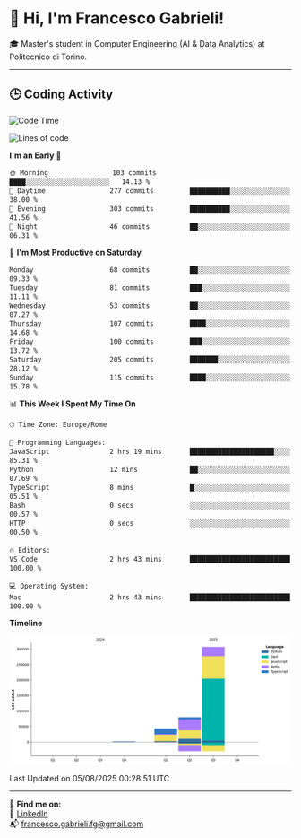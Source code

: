 # 👋 Hi, I'm Francesco Gabrieli!

🎓 Master's student in Computer Engineering (AI & Data Analytics) at Politecnico di Torino.  

---

## 🕒 Coding Activity

<!--START_SECTION:waka-->
![Code Time](http://img.shields.io/badge/Code%20Time-118%20hrs%208%20mins-blue)

![Lines of code](https://img.shields.io/badge/From%20Hello%20World%20I%27ve%20Written-429.5%20thousand%20lines%20of%20code-blue)

**I'm an Early 🐤** 

```text
🌞 Morning                103 commits         ████░░░░░░░░░░░░░░░░░░░░░   14.13 % 
🌆 Daytime                277 commits         ██████████░░░░░░░░░░░░░░░   38.00 % 
🌃 Evening                303 commits         ██████████░░░░░░░░░░░░░░░   41.56 % 
🌙 Night                  46 commits          ██░░░░░░░░░░░░░░░░░░░░░░░   06.31 % 
```
📅 **I'm Most Productive on Saturday** 

```text
Monday                   68 commits          ██░░░░░░░░░░░░░░░░░░░░░░░   09.33 % 
Tuesday                  81 commits          ███░░░░░░░░░░░░░░░░░░░░░░   11.11 % 
Wednesday                53 commits          ██░░░░░░░░░░░░░░░░░░░░░░░   07.27 % 
Thursday                 107 commits         ████░░░░░░░░░░░░░░░░░░░░░   14.68 % 
Friday                   100 commits         ███░░░░░░░░░░░░░░░░░░░░░░   13.72 % 
Saturday                 205 commits         ███████░░░░░░░░░░░░░░░░░░   28.12 % 
Sunday                   115 commits         ████░░░░░░░░░░░░░░░░░░░░░   15.78 % 
```


📊 **This Week I Spent My Time On** 

```text
🕑︎ Time Zone: Europe/Rome

💬 Programming Languages: 
JavaScript               2 hrs 19 mins       █████████████████████░░░░   85.31 % 
Python                   12 mins             ██░░░░░░░░░░░░░░░░░░░░░░░   07.69 % 
TypeScript               8 mins              █░░░░░░░░░░░░░░░░░░░░░░░░   05.51 % 
Bash                     0 secs              ░░░░░░░░░░░░░░░░░░░░░░░░░   00.57 % 
HTTP                     0 secs              ░░░░░░░░░░░░░░░░░░░░░░░░░   00.50 % 

🔥 Editors: 
VS Code                  2 hrs 43 mins       █████████████████████████   100.00 % 

💻 Operating System: 
Mac                      2 hrs 43 mins       █████████████████████████   100.00 % 
```

**Timeline**

![Lines of Code chart](https://raw.githubusercontent.com/francescogabrieli/francescogabrieli/main/assets/bar_graph.png)


 Last Updated on 05/08/2025 00:28:51 UTC
<!--END_SECTION:waka-->


---



🔗 **Find me on:**  
💼 [LinkedIn](https://www.linkedin.com/in/francesco-gabrieli)  
📬 francesco.gabrieli.fg@gmail.com  



